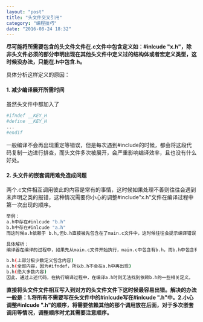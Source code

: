 ```yaml
---
layout: "post"
title: "头文件交叉引用"
category: "编程技巧"
date: "2016-08-24 18:32"
---
```


**尽可能将所需要包含的头文件文件在.c文件中包含定义如：#inlcude "x.h"，除非头文件必须的部分申明出现在其他头文件中定义过的结构体或者宏定义类型，这时候没办法，只能在.h中包含.h。**

具体分析这样定义的原因：

#### 1. 减少编译展开所需时间

虽然头文件中都加入了
```sh
#ifndef __KEY_H
#define __KEY_H
...
#endif
```
一般编译不会再出现重定等错误，但是每次遇到#include的时候，都会将这段代码复制一边进行排查，而头文件多次被展开，会严重影响编译效率，且也没有什么好处。

<!-- more -->



#### 2. 头文件的嵌套调用难免造成问题

两个.c文件相互调用彼此的内容是常有的事情，这时候如果处理不善则往往会遇到未声明之类的报错，这种情况需要你小心的调整#include"x.h"文件在编译过程中第一次出现的顺序。
```sh
举例：
a.h中存在#inlcude "b.h"
b.h中存在#inlcude "a.h"
而这时候a.h依赖于 b.h,但b.h直接被先包含在了main.c文件中，这时候往往会提示编译错误，原因是a.h中的一些内容未被申明定义。

具体解析：
编译器在编译的过程中，如果先从main.c文件开始执行，main.c中包含有b.h，而b.h中包含有a.h则展开为：

b.h(上部分极少数定义包含内容)
a.h(全部内容，因为#ifndef，所以b.h不会在a.h中再出现)
b.h(绝大多数内容)
因此，通过上述代码，在执行编译过程中，在编译a.h时则无法找到依赖b.h的一些相关定义。
```

**直接将头文件文件相互写入到对方的头文件文件下这时候最容易出错。解决的办法一般是：1.将所有不需要写在头文件中的#inlcude写在#inlcude ".h"中。2.小心调整#inlcude ".h"的顺序，将需要依赖其他的那个调用放在后面，对于多次嵌套调用等情况，调整顺序时尤其需要注意顺序。**
